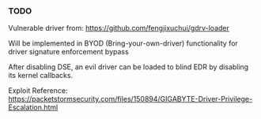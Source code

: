 ### TODO
Vulnerable driver from:
https://github.com/fengjixuchui/gdrv-loader

Will be implemented in BYOD (Bring-your-own-driver) functionality for driver signature enforcement bypass

After disabling DSE, an evil driver can be loaded to blind EDR by disabling its kernel callbacks.  


Exploit Reference:
https://packetstormsecurity.com/files/150894/GIGABYTE-Driver-Privilege-Escalation.html
